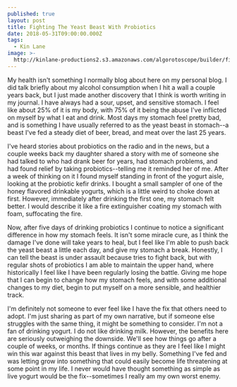 ```yaml
---
published: true
layout: post
title: Fighting The Yeast Beast With Probiotics
date: 2018-05-31T09:00:00.000Z
tags:
  - Kin Lane
image: >-
  http://kinlane-productions2.s3.amazonaws.com/algorotoscope/builder/filtered/112_44_800_500_0_max_0_1_-1.jpg
---
```

My health isn't something I normally blog about here on my personal blog. I did talk briefly about my alcohol consumption when I hit a wall a couple years back, but I just made another discovery that I think is worth writing in my journal. I have always had a sour, upset, and sensitive stomach. I feel like about 25% of it is my body, with 75% of it being the abuse I've inflicted on myself by what I eat and drink. Most days my stomach feel pretty bad, and is something I have usually referred to as the yeast beast in stomach--a beast I've fed a steady diet of beer, bread, and meat over the last 25 years.

I've heard stories about probiotics on the radio and in the news, but a couple weeks back my daughter shared a story with me of someone she had talked to who had drank beer for years, had stomach problems, and had found relief by taking probiotics--telling me it reminded her of me. After a week of thinking on it I found myself standing in front of the yogurt aisle, looking at the probiotic kefir drinks. I bought a small sampler of one of the honey flavored drinkable yogurts, which is a little weird to choke down at first. However, immediately after drinking the first one, my stomach felt better. I would describe it like a fire extinguisher coating my stomach with foam, suffocating the fire.

Now, after five days of drinking probiotics I continue to notice a significant difference in how my stomach feels. It isn't some miracle cure, as I think the damage I've done will take years to heal, but I feel like I'm able to push back the yeast beast a little each day, and give my stomach a break. Honestly, I can tell the beast is under assault because tries to fight back, but with regular shots of probiotics I am able to maintain the upper hand, where historically I feel like I have been regularly losing the battle. Giving me hope that I can begin to change how my stomach feels, and with some additional changes to my diet, begin to put myself on a more sensible, and healthier track.

I'm definitely not someone to ever feel like I have the fix that others need to adopt. I'm just sharing as part of my own narrative, but if someone else struggles with the same thing, it might be something to consider. I'm not a fan of drinking yogurt. I do not like drinking milk. However, the benefits here are seriously outweighing the downside. We'll see how things go after a couple of weeks, or months. If things continue as they are I feel like I might win this war against this beast that lives in my belly. Something I've fed and was letting grow into something that could easily become life threatening at some point in my life. I never would have thought something as simple as live yogurt would be the fix--sometimes I really am my own worst enemy.
